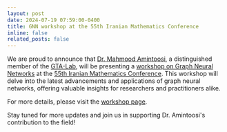 ```yaml
---
layout: post
date: 2024-07-19 07:59:00-0400
title: GNN workshop at the 55th Iranian Mathematics Conference
inline: false
related_posts: false
---
```


We are proud to announce that [Dr. Mahmood Amintoosi](https://mamintoosi.github.io/), a distinguished member of the [GTA-Lab](https://gta-lab.github.io/), will be presenting a [workshop on Graph Neural Networks](https://fum-cs.github.io/GNN-workshop/) at the [55th Iranian Mathematics Conference](https://aimc55.um.ac.ir/). This workshop will delve into the latest advancements and applications of graph neural networks, offering valuable insights for researchers and practitioners alike.

For more details, please visit the [workshop page](https://fum-cs.github.io/GNN-workshop/).

Stay tuned for more updates and join us in supporting Dr. Amintoosi's contribution to the field!
